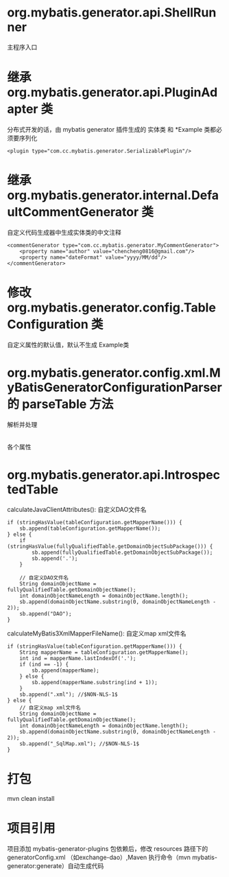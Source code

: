 # org.mybatis.generator.api.ShellRunner
主程序入口

# 继承 org.mybatis.generator.api.PluginAdapter 类
分布式开发的话，由 mybatis generator 插件生成的 实体类 和 *Example 类都必须要序列化
```
<plugin type="com.cc.mybatis.generator.SerializablePlugin"/>
```

# 继承 org.mybatis.generator.internal.DefaultCommentGenerator 类
自定义代码生成器中生成实体类的中文注释
```
<commentGenerator type="com.cc.mybatis.generator.MyCommentGenerator">
    <property name="author" value="chencheng0816@gmail.com"/>
    <property name="dateFormat" value="yyyy/MM/dd"/>
</commentGenerator>
```

# 修改 org.mybatis.generator.config.TableConfiguration 类
自定义<table>属性的默认值，默认不生成 Example类

# org.mybatis.generator.config.xml.MyBatisGeneratorConfigurationParser 的 parseTable 方法
解析并处理<table>各个属性

# org.mybatis.generator.api.IntrospectedTable
calculateJavaClientAttributes(): 自定义DAO文件名
```
if (stringHasValue(tableConfiguration.getMapperName())) {
    sb.append(tableConfiguration.getMapperName());
} else {
    if (stringHasValue(fullyQualifiedTable.getDomainObjectSubPackage())) {
        sb.append(fullyQualifiedTable.getDomainObjectSubPackage());
        sb.append('.');
    }

    // 自定义DAO文件名
    String domainObjectName = fullyQualifiedTable.getDomainObjectName();
    int domainObjectNameLength = domainObjectName.length();
    sb.append(domainObjectName.substring(0, domainObjectNameLength - 2));
    sb.append("DAO");
}
```
calculateMyBatis3XmlMapperFileName(): 自定义map xml文件名
```
if (stringHasValue(tableConfiguration.getMapperName())) {
    String mapperName = tableConfiguration.getMapperName();
    int ind = mapperName.lastIndexOf('.');
    if (ind == -1) {
        sb.append(mapperName);
    } else {
        sb.append(mapperName.substring(ind + 1));
    }
    sb.append(".xml"); //$NON-NLS-1$
} else {
    // 自定义map xml文件名
    String domainObjectName = fullyQualifiedTable.getDomainObjectName();
    int domainObjectNameLength = domainObjectName.length();
    sb.append(domainObjectName.substring(0, domainObjectNameLength - 2));
    sb.append("_SqlMap.xml"); //$NON-NLS-1$
}
```

# 打包
mvn clean install

# 项目引用
项目添加 mybatis-generator-plugins 包依赖后，修改 resources 路径下的 generatorConfig.xml （如exchange-dao）,Maven 执行命令（mvn mybatis-generator:generate）自动生成代码
